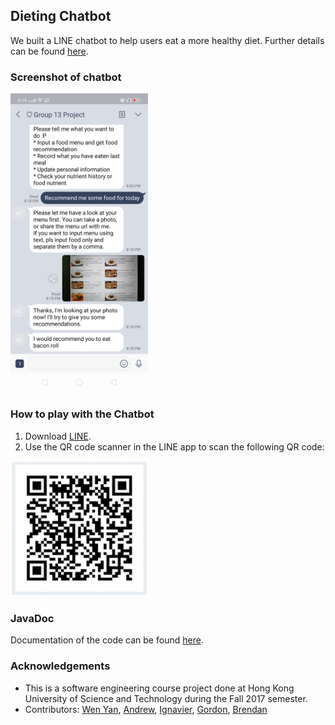 ## Dieting Chatbot
We built a LINE chatbot to help users eat a more healthy diet. Further details can be found [here](https://github.com/wywongbd/hkust_cs3111h/blob/master/description/milestone3.pdf).

### Screenshot of chatbot
<img src="/description/chatbot.png" width="220">

### How to play with the Chatbot
1. Download [LINE](https://line.me/en-US/download).
2. Use the QR code scanner in the LINE app to scan the following QR code:
<img src="/description/qrcode.png" width="220">

### JavaDoc
Documentation of the code can be found [here](/javadoc/index.html).

### Acknowledgements
- This is a software engineering course project done at Hong Kong University of Science and Technology during the Fall 2017 semester.   
- Contributors: [Wen Yan](https://github.com/wywongbd), [Andrew](https://github.com/bachang96), [Ignavier](https://github.com/ignavier), [Gordon](https://github.com/GordonCW), [Brendan](https://github.com/thambrendan)  

